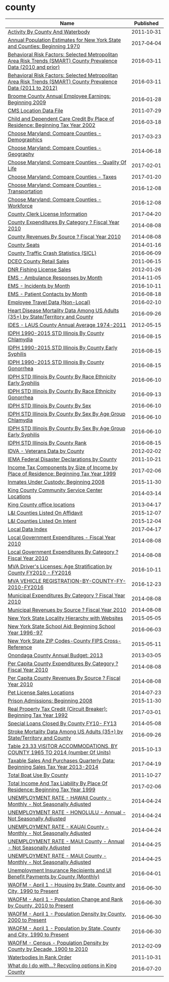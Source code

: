 # county

Name | Published
---- | ---------
[Activity By County And Waterbody](../datasets/6cn5-hn6g.md) | 2011&#x2011;10&#x2011;31
[Annual Population Estimates for New York State and Counties: Beginning 1970](../datasets/krt9-ym2k.md) | 2017&#x2011;04&#x2011;04
[Behavioral Risk Factors: Selected Metropolitan Area Risk Trends (SMART) County Prevalence Data (2010 and prior)](../datasets/acme-vg9e.md) | 2016&#x2011;03&#x2011;11
[Behavioral Risk Factors: Selected Metropolitan Area Risk Trends (SMART) County Prevalence Data (2011 to 2012)](../datasets/cpem-dkkm.md) | 2016&#x2011;03&#x2011;11
[Broome County Annual Employee Earnings: Beginning 2009](../datasets/jie5-3b37.md) | 2016&#x2011;01&#x2011;28
[CMS Location Data File](../datasets/6pug-rk3y.md) | 2011&#x2011;07&#x2011;29
[Child and Dependent Care Credit By Place of Residence: Beginning Tax Year 2002](../datasets/b535-hiv4.md) | 2016&#x2011;03&#x2011;18
[Choose Maryland: Compare Counties - Demographics](../datasets/pa7d-u6hs.md) | 2017&#x2011;03&#x2011;23
[Choose Maryland: Compare Counties - Geography](../datasets/mfac-nzpe.md) | 2014&#x2011;06&#x2011;18
[Choose Maryland: Compare Counties - Quality Of Life](../datasets/dyym-bjv4.md) | 2017&#x2011;02&#x2011;01
[Choose Maryland: Compare Counties - Taxes](../datasets/9rx9-sduc.md) | 2017&#x2011;01&#x2011;20
[Choose Maryland: Compare Counties - Transportation](../datasets/ief7-i74z.md) | 2016&#x2011;12&#x2011;08
[Choose Maryland: Compare Counties - Workforce](../datasets/q7q7-usgm.md) | 2016&#x2011;12&#x2011;08
[County Clerk License Information](../datasets/hbmv-rqk9.md) | 2017&#x2011;04&#x2011;20
[County Expenditures By Category ? Fiscal Year 2010](../datasets/hh3e-irvk.md) | 2014&#x2011;08&#x2011;08
[County Revenues By Source ? Fiscal Year 2010](../datasets/kdwv-2zym.md) | 2014&#x2011;08&#x2011;08
[County Seats](../datasets/4xc7-bukh.md) | 2014&#x2011;01&#x2011;16
[County Traffic Crash Statistics (SICL)](../datasets/b3wj-5up6.md) | 2016&#x2011;06&#x2011;09
[DCEO County Retail Sales](../datasets/q9xi-hgtu.md) | 2011&#x2011;06&#x2011;15
[DNR Fishing License Sales](../datasets/ie6w-7vym.md) | 2012&#x2011;01&#x2011;26
[EMS - Ambulance Responses by Month](../datasets/bptg-ndvw.md) | 2014&#x2011;11&#x2011;05
[EMS - Incidents by Month](../datasets/gjtj-jt2d.md) | 2016&#x2011;10&#x2011;11
[EMS - Patient Contacts by Month](../datasets/cibe-gpzy.md) | 2016&#x2011;08&#x2011;18
[Employee Travel Data (Non-Local)](../datasets/kf2b-wnaq.md) | 2016&#x2011;02&#x2011;10
[Heart Disease Mortality Data Among US Adults (35+) by State/Territory and County](../datasets/r35g-znws.md) | 2016&#x2011;09&#x2011;26
[IDES - LAUS County Annual Average 1974-2011](../datasets/mesy-sktx.md) | 2012&#x2011;05&#x2011;15
[IDPH 1990-2015 STD Illinois By County Chlamydia](../datasets/vcg3-dux6.md) | 2016&#x2011;08&#x2011;15
[IDPH 1990-2015 STD Illinois By County Early Syphilis](../datasets/ry7q-f463.md) | 2016&#x2011;08&#x2011;15
[IDPH 1990-2015 STD Illinois By County Gonorrhea](../datasets/dq2r-y9bw.md) | 2016&#x2011;08&#x2011;15
[IDPH STD Illinois By County By Race Ethnicity Early Syphilis](../datasets/9jqz-nfak.md) | 2016&#x2011;06&#x2011;10
[IDPH STD Illinois By County By Race Ethnicity Gonorrhea](../datasets/mypp-sb8d.md) | 2016&#x2011;09&#x2011;13
[IDPH STD Illinois By County By Sex](../datasets/hsa6-f6cz.md) | 2016&#x2011;06&#x2011;10
[IDPH STD Illinois By County By Sex By Age Group Chlamydia](../datasets/f4mx-73e4.md) | 2016&#x2011;06&#x2011;10
[IDPH STD Illinois By County By Sex By Age Group Early Syphilis](../datasets/uvc2-c2wn.md) | 2016&#x2011;06&#x2011;10
[IDPH STD Illinois By County Rank](../datasets/jj3q-32um.md) | 2016&#x2011;08&#x2011;15
[IDVA - Veterans Data by County](../datasets/szpd-xiya.md) | 2012&#x2011;02&#x2011;02
[IEMA Federal Disaster Declarations by County](../datasets/r7fq-24ug.md) | 2011&#x2011;10&#x2011;21
[Income Tax Components by Size of Income by Place of Residence: Beginning Tax Year 1999](../datasets/5bb2-yb85.md) | 2017&#x2011;02&#x2011;06
[Inmates Under Custody: Beginning 2008](../datasets/55zc-sp6m.md) | 2015&#x2011;11&#x2011;30
[King County Community Service Center Locations](../datasets/d2x4-qegp.md) | 2014&#x2011;03&#x2011;14
[King County office locations](../datasets/heqd-ysmv.md) | 2013&#x2011;04&#x2011;17
[L&I Counties Listed On Affidavit](../datasets/n2vz-2wid.md) | 2015&#x2011;12&#x2011;07
[L&I Counties Listed On Intent](../datasets/k43v-q6mx.md) | 2015&#x2011;12&#x2011;04
[Local Data Index](../datasets/mxu7-dpdx.md) | 2017&#x2011;04&#x2011;17
[Local Government Expenditures - Fiscal Year 2010](../datasets/sem9-aqf8.md) | 2014&#x2011;08&#x2011;08
[Local Government Expenditures By Category ? Fiscal Year 2010](../datasets/aid4-m6ib.md) | 2014&#x2011;08&#x2011;08
[MVA Driver's Licenses: Age Stratification by County FY2010 - FY2016](../datasets/hyut-sfvk.md) | 2016&#x2011;10&#x2011;11
[MVA VEHICLE REGISTRATION-BY-COUNTY-FY-2010-FY2016](../datasets/kqkd-4fx8.md) | 2016&#x2011;12&#x2011;23
[Municipal Expenditures By Category ? Fiscal Year 2010](../datasets/6ndv-zvyu.md) | 2014&#x2011;08&#x2011;08
[Municipal Revenues by Source ? Fiscal Year 2010](../datasets/idsb-kajn.md) | 2014&#x2011;08&#x2011;08
[New York State Locality Hierarchy with Websites](../datasets/55k6-h6qq.md) | 2015&#x2011;05&#x2011;05
[New York State School Aid: Beginning School Year 1996-97](../datasets/9pb8-dg53.md) | 2016&#x2011;06&#x2011;03
[New York State ZIP Codes-County FIPS Cross-Reference](../datasets/juva-r6g2.md) | 2015&#x2011;05&#x2011;11
[Onondaga County Annual Budget: 2013](../datasets/gz9u-87e4.md) | 2013&#x2011;03&#x2011;05
[Per Capita County Expenditures By Category ? Fiscal Year 2010](../datasets/a4ed-p662.md) | 2014&#x2011;08&#x2011;08
[Per Capita County Revenues By Source ? Fiscal Year 2010](../datasets/bu35-imdp.md) | 2014&#x2011;08&#x2011;08
[Pet License Sales Locations](../datasets/mwyh-gr8i.md) | 2014&#x2011;07&#x2011;23
[Prison Admissions: Beginning 2008](../datasets/m2rg-xjan.md) | 2015&#x2011;11&#x2011;30
[Real Property Tax Credit (Circuit Breaker): Beginning Tax Year 1992](../datasets/txbw-4i3t.md) | 2017&#x2011;03&#x2011;01
[Special Loans Closed By County FY10- FY13](../datasets/8i2z-3urs.md) | 2014&#x2011;05&#x2011;08
[Stroke Mortality Data Among US Adults (35+) by State/Territory and County](../datasets/dhsy-4sea.md) | 2016&#x2011;09&#x2011;26
[Table 23.33 VISITOR ACCOMMODATIONS, BY COUNTY 1965 TO 2014 (number Of Units)](../datasets/w6i2-ivxn.md) | 2015&#x2011;10&#x2011;13
[Taxable Sales And Purchases Quarterly Data: Beginning Sales Tax Year 2013-2014](../datasets/ny73-2j3u.md) | 2017&#x2011;04&#x2011;19
[Total Boat Use By County](../datasets/yj9p-qyc6.md) | 2011&#x2011;10&#x2011;27
[Total Income And Tax Liability By Place Of Residence: Beginning Tax Year 1999](../datasets/nacg-rg66.md) | 2017&#x2011;02&#x2011;06
[UNEMPLOYMENT RATE - HAWAII County - Monthly - Not Seasonally Adjusted](../datasets/fwib-3htg.md) | 2014&#x2011;04&#x2011;24
[UNEMPLOYMENT RATE - HONOLULU - Annual - Not Seasonally Adjusted](../datasets/jgtk-zvs5.md) | 2014&#x2011;04&#x2011;24
[UNEMPLOYMENT RATE - KAUAI County - Monthly - Not Seasonally Adjusted](../datasets/cieb-g5na.md) | 2014&#x2011;04&#x2011;24
[UNEMPLOYMENT RATE - MAUI County - Annual - Not Seasonally Adjusted](../datasets/gydz-g9uw.md) | 2014&#x2011;04&#x2011;25
[UNEMPLOYMENT RATE - MAUI County - Monthly - Not Seasonally Adjusted](../datasets/xhzq-4bun.md) | 2014&#x2011;04&#x2011;25
[Unemployment Insurance Recipients and UI Benefit Payments by County (Monthly)](../datasets/aeyn-twxp.md) | 2016&#x2011;04&#x2011;01
[WAOFM - April 1 - Housing by State, County and City, 1990 to Present](../datasets/avxn-bvxb.md) | 2016&#x2011;06&#x2011;30
[WAOFM - April 1 - Population Change and Rank by County, 2010 to Present](../datasets/x2dd-99tj.md) | 2016&#x2011;06&#x2011;30
[WAOFM - April 1 - Population Density by County, 2000 to Present](../datasets/qhte-k48h.md) | 2016&#x2011;06&#x2011;30
[WAOFM - April 1 - Population by State, County and City, 1990 to Present](../datasets/tecv-qzfm.md) | 2016&#x2011;06&#x2011;30
[WAOFM - Census - Population Density by County by Decade, 1900 to 2010](../datasets/e6ip-wkqq.md) | 2012&#x2011;02&#x2011;09
[Waterbodies In Rank Order](../datasets/rqyv-cfng.md) | 2011&#x2011;10&#x2011;31
[What do I do with...? Recycling options in King County](../datasets/zqwi-c5q3.md) | 2016&#x2011;07&#x2011;20


